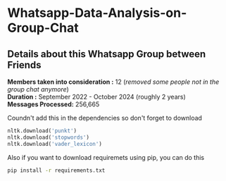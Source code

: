# Whatsapp-Data-Analysis-on-Group-Chat

## Details about this Whatsapp Group between Friends

**Members taken into consideration :** 12 (_removed some people not in the group chat anymore_)<br>
**Duration :** September 2022 - October 2024 (roughly 2 years) <br>
**Messages Processed:** 256,665


Coundn't add this in the dependencies so don't forget to download

```python
nltk.download('punkt')
nltk.download('stopwords')
nltk.download('vader_lexicon')
```
Also if you want to download requiremets using pip, you can do this 

```bash
pip install -r requirements.txt
```
